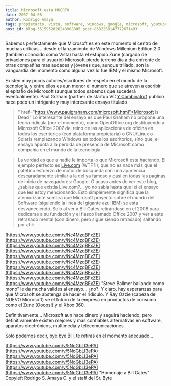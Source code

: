 ```yaml
---
title: Microsoft esta MUERTO
date: 2007-04-08
author: Rodrigo Amaya
tags: propietario, vista, software, windows, google, microsoft, youtube
post_id: blog-3515952828243908885.post-8632268147772671493
---
```


Sabemos perfectamente que Microsoft es en este momento el centro de muchas criticas... desde el lanzamiento de Windows Millenium Edition 2.0 (también conocido como Vista) hasta el estúpido Zune (cargado de privaciones para el usuario) Microsoft pierde terreno día a día enfrente de otras compañías mas audaces y jóvenes que, aunque trillado, son la vanguardia del momento como alguna vez lo fue IBM y el mismo Microsoft.

Existen muy pocos autores/escritores de respeto en el mundo de la tecnología, y entre ellos es aun menor el numero que se atreven a escribir el epitafio de Microsoft (aunque todos sabemos que sucederá eventualmente). Paul Graham (partner de startup VC [Y Combinator](https://ycombinator.com/)) publico hace poco un intrigante y muy interesante ensayo titulado
> " href="https://www.paulgraham.com/microsoft.html">Microsoft is
> Dead"
Lo interesante del ensayo es que Paul Graham no propone una teoría ridícula (por el momento), como OpenOffice.org destituyendo a Microsoft Office 2007 del reino de las aplicaciones de oficina en todos los escritorios (con plataforma propietaria) o GNU\Linux o Solaris remplazando Windows en todos los escritorios, sino que, el ensayo apunta a la perdida de presencia de Microsoft como compañía en el mundo de la tecnología.

> La verdad es que
> a nadie le importa lo que Microsoft esta haciendo.
El ejemplo perfecto es [Live.com](https://www2.blogger.com/live.com) (WTF?!), que no es nada más que el patético esfuerzo de motor de búsqueda con una apariencia descaradamente similar a la del ya famoso y casi en todas las paginas de inicio de navegadores: Google. O acaso antes de ver este blog, ¿sabias que existía Live.com?... yo no sabia hasta que leí el ensayo que les estoy mencionando. Esto simplemente significa que la atemorizante sombra que Microsoft proyecto sobre el mundo del Software (siguiendo la linea del gigante azul IBM) se esta desvaneciendo. Solo al ver a Bill Gates retirándose en el 2008 para dedicarse a su fundación y el fiasco llamado Office 2007 y ver a este retrasado mental (con dinero, pero sigue siendo retrasado) saltando por ahí:

[https://www.youtube.com/v/Nc4MzqBFxZE](https://www.youtube.com/v/Nc4MzqBFxZE) [https://www.youtube.com/v/Nc4MzqBFxZE](https://www.youtube.com/v/Nc4MzqBFxZE) [https://www.youtube.com/v/Nc4MzqBFxZE](https://www.youtube.com/v/Nc4MzqBFxZE) [https://www.youtube.com/v/Nc4MzqBFxZE](https://www.youtube.com/v/Nc4MzqBFxZE) [https://www.youtube.com/v/Nc4MzqBFxZE](https://www.youtube.com/v/Nc4MzqBFxZE)
"Steve Ballmer bailando como
mono" le da mucha valides al ensayo... ¿no?. Y claro, hay esperanzas para que Microsoft se abstenga de hacer el ridículo. Y Ray Ozzie (cabeza del NUEVO Microsoft) ve el futuro de la empresa en productos de consumo como el Zune (Ooops!) y el Xbox 360.

Definitivamente... Microsoft aun hace dinero y seguirá haciendo, pero definitivamente existen mejores y mas confiables alternativas en software, aparatos electrónicos, multimedia y telecomunicaciones.

Solo podemos decir, bye bye Bill, te retiras en el momento adecuado...

[https://www.youtube.com/v/5NoGbLI3ePA](https://www.youtube.com/v/5NoGbLI3ePA) [https://www.youtube.com/v/5NoGbLI3ePA](https://www.youtube.com/v/5NoGbLI3ePA) [https://www.youtube.com/v/5NoGbLI3ePA](https://www.youtube.com/v/5NoGbLI3ePA)
"Homenaje a Bill Gates"
Copyleft Rodrigo S. Amaya C. y el staff del Sr. Byte